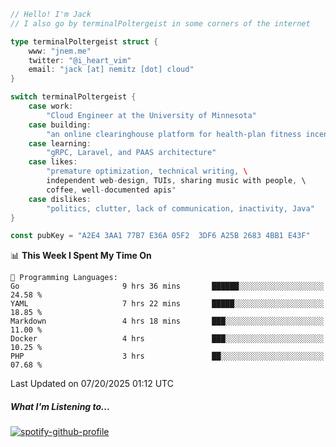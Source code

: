 ```go
// Hello! I'm Jack
// I also go by terminalPoltergeist in some corners of the internet

type terminalPoltergeist struct {
    www: "jnem.me"
    twitter: "@i_heart_vim"
    email: "jack [at] nemitz [dot] cloud"
}

switch terminalPoltergeist {
    case work:
        "Cloud Engineer at the University of Minnesota"
    case building:
        "an online clearinghouse platform for health-plan fitness incentive programs"
    case learning:
        "gRPC, Laravel, and PAAS architecture"
    case likes:
        "premature optimization, technical writing, \
        independent web-design, TUIs, sharing music with people, \
        coffee, well-documented apis"
    case dislikes:
        "politics, clutter, lack of communication, inactivity, Java"
}

const pubKey = "A2E4 3AA1 77B7 E36A 05F2  3DF6 A25B 2683 4BB1 E43F"
```

<!--START_SECTION:waka-->
📊 **This Week I Spent My Time On** 

```text
💬 Programming Languages: 
Go                       9 hrs 36 mins       ██████░░░░░░░░░░░░░░░░░░░   24.58 % 
YAML                     7 hrs 22 mins       █████░░░░░░░░░░░░░░░░░░░░   18.85 % 
Markdown                 4 hrs 18 mins       ███░░░░░░░░░░░░░░░░░░░░░░   11.00 % 
Docker                   4 hrs               ███░░░░░░░░░░░░░░░░░░░░░░   10.25 % 
PHP                      3 hrs               ██░░░░░░░░░░░░░░░░░░░░░░░   07.68 % 
```


 Last Updated on 07/20/2025 01:12 UTC
<!--END_SECTION:waka-->

##### What I'm Listening to...

[![spotify-github-profile](https://jnem.me/listening-item?maxAge=2592000)](https://jnem.me/listening)
